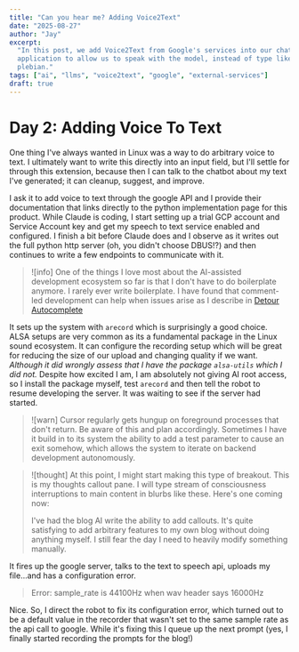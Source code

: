 ```yaml
---
title: "Can you hear me? Adding Voice2Text"
date: "2025-08-27"
author: "Jay"
excerpt:
  "In this post, we add Voice2Text from Google's services into our chat
  application to allow us to speak with the model, instead of type like a
  plebian."
tags: ["ai", "llms", "voice2text", "google", "external-services"]
draft: true
---
```


# Day 2: Adding Voice To Text

One thing I've always wanted in Linux was a way to do arbitrary voice to text. I
ultimately want to write this directly into an input field, but I'll settle for
through this extension, because then I can talk to the chatbot about my text
I've generated; it can cleanup, suggest, and improve.

I ask it to add voice to text through the google API and I provide their
documentation that links directly to the python implementation page for this
product. While Claude is coding, I start setting up a trial GCP account and
Service Account key and get my speech to text service enabled and configured. I
finish a bit before Claude does and I observe as it writes out the full python
http server (oh, you didn't choose DBUS!?) and then continues to write a few
endpoints to communicate with it.

> ![info] One of the things I love most about the AI-assisted development
> ecosystem so far is that I don't have to do boilerplate anymore. I rarely ever
> write boilerplate. I have found that comment-led development can help when
> issues arise as I describe in [Detour Autocomplete](./detour-autocomplete.md)

It sets up the system with `arecord` which is surprisingly a good choice. ALSA
setups are very common as its a fundamental package in the Linux sound
ecosystem. It can configure the recording setup which will be great for reducing
the size of our upload and changing quality if we want. _Although it did wrongly
assess that I have the package `alsa-utils` which I did not._ Despite how
excited I am, I am absolutely not giving AI root access, so I install the
package myself, test `arecord` and then tell the robot to resume developing the
server. It was waiting to see if the server had started.

> ![warn] Cursor regularly gets hungup on foreground processes that don't
> return. Be aware of this and plan accordingly. Sometimes I have it build in to
> its system the ability to add a test parameter to cause an exit somehow, which
> allows the system to iterate on backend development autonomously.

> ![thought] At this point, I might start making this type of breakout. This is
> my thoughts callout pane. I will type stream of consciousness interruptions to
> main content in blurbs like these. Here's one coming now:
>
> I've had the blog AI write the ability to add callouts. It's quite satisfying
> to add arbitrary features to my own blog without doing anything myself. I
> still fear the day I need to heavily modify something manually.

It fires up the google server, talks to the text to speech api, uploads my
file...and has a configuration error.

> Error: sample_rate is 44100Hz when wav header says 16000Hz

Nice. So, I direct the robot to fix its configuration error, which turned out to
be a default value in the recorder that wasn't set to the same sample rate as
the api call to google. While it's fixing this I queue up the next prompt (yes,
I finally started recording the prompts for the blog!)
